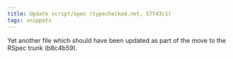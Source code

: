 ```yaml
---
title: Update script/spec (typechecked.net, 57f43c1)
tags: snippets
---
```


Yet another file which should have been updated as part of the move to the RSpec trunk (b8c4b59).
